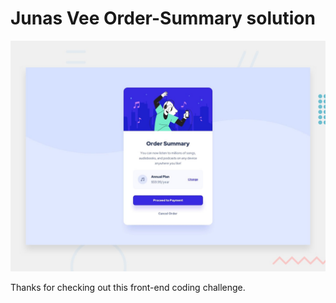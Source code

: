 # Junas Vee Order-Summary solution

![Design preview for the Order summary card coding challenge](./design/desktop-preview.jpg)

Thanks for checking out this front-end coding challenge.